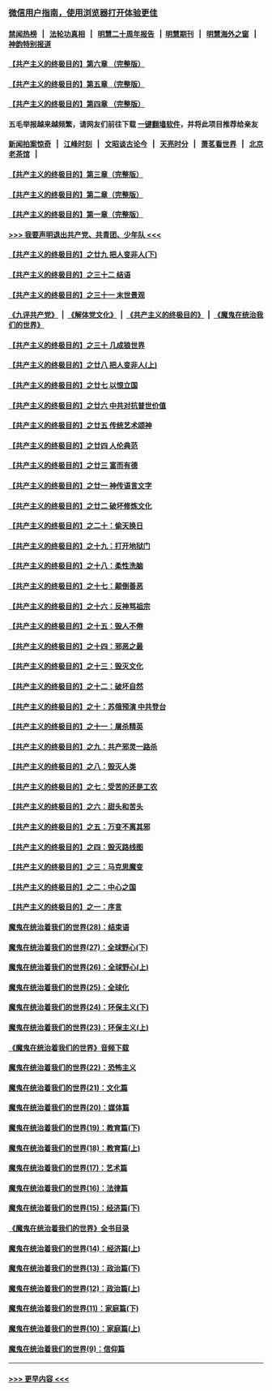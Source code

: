 ### [微信用户指南，使用浏览器打开体验更佳](https://github.com/gfw-breaker/banned-news1/blob/master/indexes/wechat-guide.md?t=0)
#### [禁闻热榜](热点新闻.md?t=0)  &nbsp;&nbsp;|&nbsp;&nbsp; [法轮功真相](https://github.com/gfw-breaker/truth/blob/master/README.md?t=0) &nbsp;&nbsp;|&nbsp;&nbsp; [明慧二十周年报告](https://github.com/gfw-breaker/mh-reports/blob/master/README.md?t=0) &nbsp;&nbsp;|&nbsp;&nbsp;[明慧期刊](https://github.com/gfw-breaker/mh-qikan) &nbsp;&nbsp;|&nbsp;&nbsp; [明慧海外之窗](https://github.com/gfw-breaker/mh-news/blob/master/README.md?t=0) &nbsp;&nbsp;|&nbsp;&nbsp; [神韵特别报道](https://github.com/gfw-breaker/mh-news/blob/master/shenyun.md?t=0)
#### [【共产主义的终极目的】第六章 （完整版）](../pages/nsc422/n11428913.md?t=02080811) 
#### [【共产主义的终极目的】第五章 （完整版）](../pages/nsc422/n11428912.md?t=02080811) 
#### [【共产主义的终极目的】第四章 （完整版）](../pages/nsc422/n11428907.md?t=02080811) 
#### 五毛举报越来越频繁，请网友们前往下载 [一键翻墙软件](https://github.com/gfw-breaker/ssr-accounts)，并将此项目推荐给亲友
#### [新闻拍案惊奇](https://github.com/gfw-breaker/banned-news1/blob/master/pages/link4.md) &nbsp;&nbsp;|&nbsp;&nbsp; [江峰时刻](https://github.com/gfw-breaker/banned-news1/blob/master/pages/link4.md) &nbsp;&nbsp;|&nbsp;&nbsp; [文昭谈古论今](https://github.com/gfw-breaker/banned-news1/blob/master/pages/link4.md) &nbsp;&nbsp;|&nbsp;&nbsp; [天亮时分](https://github.com/gfw-breaker/banned-news1/blob/master/pages/link4.md) &nbsp;&nbsp;|&nbsp;&nbsp; [萧茗看世界](https://github.com/gfw-breaker/banned-news1/blob/master/pages/link4.md) &nbsp;&nbsp;|&nbsp;&nbsp; [北京老茶馆](https://github.com/gfw-breaker/banned-news1/blob/master/pages/link4.md) &nbsp;&nbsp;|&nbsp;&nbsp; 
#### [【共产主义的终极目的】第三章（完整版）](../pages/nsc422/n11428848.md?t=02080811) 
#### [【共产主义的终极目的】第二章（完整版）](../pages/nsc422/n11428831.md?t=02080811) 
#### [【共产主义的终极目的】第一章（完整版）](../pages/nsc422/n11417651.md?t=02080811) 
#### [>>> 我要声明退出共产党、共青团、少年队 <<<](https://github.com/begood0513/goodnews/blob/master/quit/letter.md) 
#### [【共产主义的终极目的】之廿九 把人变非人(下)](../pages/nsc422/n11344140.md?t=02080811) 
#### [【共产主义的终极目的】之三十二 结语](../pages/nsc422/n11360535.md?t=02080811) 
#### [【共产主义的终极目的】之三十一 末世景观](../pages/nsc422/n11351129.md?t=02080811) 
#### [《九评共产党》](https://github.com/begood0513/9ping.md/blob/master/README.md) &nbsp;|&nbsp; [《解体党文化》](../../../../jtdwh.md/blob/master/README.md)  &nbsp;|&nbsp; [《共产主义的终极目的》](../../../../gczydzjmd.md/blob/master/README.md) &nbsp;|&nbsp; [《魔鬼在统治我们的世界》](../../../../mgztzwmdsj.md/blob/master/README.md) 
#### [【共产主义的终极目的】之三十 几成狼世界](../pages/nsc422/n11348280.md?t=02080811) 
#### [【共产主义的终极目的】之廿八 把人变非人(上)](../pages/nsc422/n11340492.md?t=02080811) 
#### [【共产主义的终极目的】之廿七 以恨立国](../pages/nsc422/n11336944.md?t=02080811) 
#### [【共产主义的终极目的】之廿六 中共对抗普世价值](../pages/nsc422/n11324785.md?t=02080811) 
#### [【共产主义的终极目的】之廿五 传统艺术颂神](../pages/nsc422/n11296396.md?t=02080811) 
#### [【共产主义的终极目的】之廿四 人伦典范](../pages/nsc422/n11296397.md?t=02080811) 
#### [【共产主义的终极目的】之廿三 富而有德](../pages/nsc422/n11283598.md?t=02080811) 
#### [【共产主义的终极目的】之廿一 神传语言文字](../pages/nsc422/n11263265.md?t=02080811) 
#### [【共产主义的终极目的】之廿二 破坏修炼文化](../pages/nsc422/n11245728.md?t=02080811) 
#### [【共产主义的终极目的】之二十：偷天换日](../pages/nsc422/n11238846.md?t=02080811) 
#### [【共产主义的终极目的】之十九：打开地狱门](../pages/nsc422/n11206376.md?t=02080811) 
#### [【共产主义的终极目的】之十八：柔性洗脑](../pages/nsc422/n11199994.md?t=02080811) 
#### [【共产主义的终极目的】之十七：颠倒善恶](../pages/nsc422/n11179782.md?t=02080811) 
#### [【共产主义的终极目的】之十六：反神骂祖宗](../pages/nsc422/n11166798.md?t=02080811) 
#### [【共产主义的终极目的】之十五：毁人不倦](../pages/nsc422/n11166792.md?t=02080811) 
#### [【共产主义的终极目的】之十四：邪恶之最](../pages/nsc422/n11150249.md?t=02080811) 
#### [【共产主义的终极目的】之十三：毁灭文化](../pages/nsc422/n11135227.md?t=02080811) 
#### [【共产主义的终极目的】之十二：破坏自然](../pages/nsc422/n11135214.md?t=02080811) 
#### [【共产主义的终极目的】之十：苏俄预演 中共登台](../pages/nsc422/n11118424.md?t=02080811) 
#### [【共产主义的终极目的】之十一：屠杀精英](../pages/nsc422/n11118442.md?t=02080811) 
#### [【共产主义的终极目的】之九：共产邪灵一路杀](../pages/nsc422/n11114139.md?t=02080811) 
#### [【共产主义的终极目的】之八：毁灭人类](../pages/nsc422/n11108503.md?t=02080811) 
#### [【共产主义的终极目的】之七：受苦的还是工农](../pages/nsc422/n11101809.md?t=02080811) 
#### [【共产主义的终极目的】之六：甜头和苦头](../pages/nsc422/n11096971.md?t=02080811) 
#### [【共产主义的终极目的】之五：万变不离其邪](../pages/nsc422/n11091285.md?t=02080811) 
#### [【共产主义的终极目的】之四：毁灭路线图](../pages/nsc422/n11086284.md?t=02080811) 
#### [【共产主义的终极目的】之三：马克思魔变](../pages/nsc422/n11061941.md?t=02080811) 
#### [【共产主义的终极目的】之二：中心之国](../pages/nsc422/n11047728.md?t=02080811) 
#### [【共产主义的终极目的】之一：序言](../pages/nsc422/n11086077.md?t=02080811) 
#### [魔鬼在统治着我们的世界(28)：结束语](../pages/nsc422/n10936246.md?t=02080811) 
#### [魔鬼在统治着我们的世界(27)：全球野心(下)](../pages/nsc422/n10928319.md?t=02080811) 
#### [魔鬼在统治着我们的世界(26)：全球野心(上)](../pages/nsc422/n10900318.md?t=02080811) 
#### [魔鬼在统治着我们的世界(25)：全球化](../pages/nsc422/n10788205.md?t=02080811) 
#### [魔鬼在统治着我们的世界(24)：环保主义(下)](../pages/nsc422/n10695307.md?t=02080811) 
#### [魔鬼在统治着我们的世界(23)：环保主义(上)](../pages/nsc422/n10688613.md?t=02080811) 
#### [《魔鬼在统治着我们的世界》音频下载](../pages/nsc422/n10635553.md?t=02080811) 
#### [魔鬼在统治着我们的世界(22)：恐怖主义](../pages/nsc422/n10614727.md?t=02080811) 
#### [魔鬼在统治着我们的世界(21)：文化篇](../pages/nsc422/n10597706.md?t=02080811) 
#### [魔鬼在统治着我们的世界(20)：媒体篇](../pages/nsc422/n10586579.md?t=02080811) 
#### [魔鬼在统治着我们的世界(19)：教育篇(下)](../pages/nsc422/n10564808.md?t=02080811) 
#### [魔鬼在统治着我们的世界(18)：教育篇(上)](../pages/nsc422/n10526970.md?t=02080811) 
#### [魔鬼在统治着我们的世界(17)：艺术篇](../pages/nsc422/n10499093.md?t=02080811) 
#### [魔鬼在统治着我们的世界(16)：法律篇](../pages/nsc422/n10485969.md?t=02080811) 
#### [魔鬼在统治着我们的世界(15)：经济篇(下)](../pages/nsc422/n10469975.md?t=02080811) 
#### [《魔鬼在统治着我们的世界》全书目录](../pages/nsc422/n10464261.md?t=02080811) 
#### [魔鬼在统治着我们的世界(14)：经济篇(上)](../pages/nsc422/n10457370.md?t=02080811) 
#### [魔鬼在统治着我们的世界(13)：政治篇(下)](../pages/nsc422/n10448270.md?t=02080811) 
#### [魔鬼在统治着我们的世界(12)：政治篇(上)](../pages/nsc422/n10444576.md?t=02080811) 
#### [魔鬼在统治着我们的世界(11)：家庭篇(下)](../pages/nsc422/n10440961.md?t=02080811) 
#### [魔鬼在统治着我们的世界(10)：家庭篇(上)](../pages/nsc422/n10435448.md?t=02080811) 
#### [魔鬼在统治着我们的世界(9)：信仰篇](../pages/nsc422/n10432159.md?t=02080811) 

----
#### [ >>> 更早内容 <<< ](../indexes/nsc422-earlier.md)
